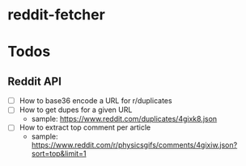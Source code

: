 # reddit-fetcher



# Todos

## Reddit API

- [ ] How to base36 encode a URL for r/duplicates
- [ ] How to get dupes for a given URL
  - sample: https://www.reddit.com/duplicates/4gixk8.json
- [ ] How to extract top comment per article
  - sample: https://www.reddit.com/r/physicsgifs/comments/4gixiw.json?sort=top&limit=1

